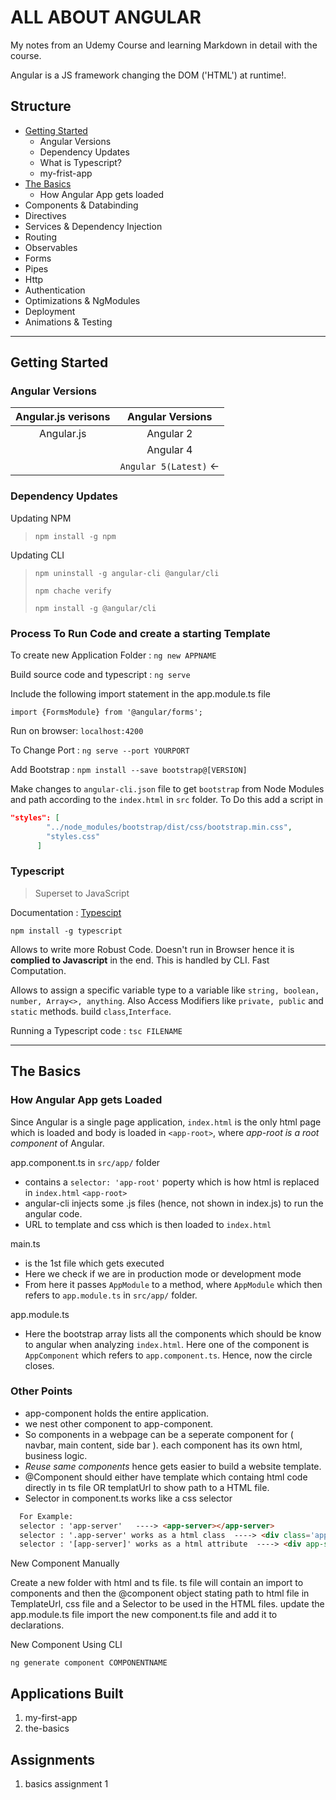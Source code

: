 # ALL ABOUT ANGULAR

My notes from an Udemy Course and learning Markdown in detail with the course.

Angular is a JS framework changing the DOM ('HTML') at runtime!.

## Structure

- [Getting Started](#getting-started)
  - Angular Versions
  - Dependency Updates
  - What is Typescript?
  - my-frist-app
- [The Basics](#the-basics)
  - How Angular App gets loaded
- Components & Databinding
- Directives
- Services & Dependency Injection
- Routing
- Observables
- Forms
- Pipes
- Http
- Authentication
- Optimizations & NgModules
- Deployment
- Animations & Testing

---

## Getting Started

### Angular Versions

|  Angular.js verisons  |      Angular Versions       |
| :-------------------: | :-------------------------: |
|  Angular.js           |  Angular 2                  |
|                       |  Angular 4                  |
|                       |  `Angular 5(Latest)` &larr; |

### Dependency Updates

Updating NPM

> `npm install -g npm`

Updating CLI

> `npm uninstall -g angular-cli @angular/cli`
>
> `npm chache verify`
>
> `npm install -g @angular/cli`

### Process To Run Code and create a starting Template

To create new Application Folder : `ng new APPNAME`

Build source code and typescript : `ng serve`

Include the following import statement in the app.module.ts file

    import {FormsModule} from '@angular/forms';

Run on browser: `localhost:4200`

To Change Port : `ng serve --port YOURPORT`

Add Bootstrap : `npm install --save bootstrap@[VERSION]`

Make changes to `angular-cli.json` file to get `bootstrap` from Node Modules and path according to the `index.html` in `src` folder.
To Do this add a script in

```json
"styles": [
        "../node_modules/bootstrap/dist/css/bootstrap.min.css",
        "styles.css"
      ]
```

### Typescript

> Superset to JavaScript

Documentation : [Typescipt](http://www.typescriptlang.org/Handbook)

`npm install -g typescript`

Allows to write more Robust Code.
Doesn't run in Browser hence it is **complied to Javascript** in the end. This is handled by CLI.
Fast Computation.

Allows to assign a specific variable type to a variable like `string, boolean, number, Array<>, anything`. Also Access Modifiers like `private, public` and `static` methods. build `class`,`Interface`.

Running a Typescript code : `tsc FILENAME`

---

## The Basics

### How Angular App gets Loaded

Since Angular is a single page application, `index.html` is the only html page which is loaded and body is loaded in `<app-root>`, where *app-root is a root component* of Angular.

app.component.ts in `src/app/` folder

- contains a `selector: 'app-root'` poperty which is how html is replaced in `index.html` `<app-root>`
- angular-cli injects some .js files (hence, not shown in index.js) to run the angular code.
- URL to template and css which is then loaded to `index.html`

main.ts

- is the 1st file which gets executed
- Here we check if we are in production mode or development mode
- From here it passes `AppModule` to a method, where `AppModule` which then refers to `app.module.ts` in `src/app/` folder.

app.module.ts

- Here the bootstrap array lists all the components which should be know to angular when analyzing `index.html`. Here one of the component is `AppComponent` which refers to `app.component.ts`. Hence, now the circle closes.

### Other Points

- app-component holds the entire application.
- we nest other component to app-component.
- So components in a webpage can be a seperate component for ( navbar, main content, side bar ). each component has its own html, business logic.
- *Reuse same components* hence gets easier to build a website template.
- @Component should either have template which containg html code directly in ts file OR templatUrl to show path to a HTML file.
- Selector in component.ts works like a css selector

```HTML
  For Example:
  selector : 'app-server'   ----> <app-server></app-server>
  selector : '.app-server' works as a html class  ----> <div class='app-server' ></div>
  selector : '[app-server]' works as a html attribute  ----> <div app-server ></div>
```

New Component Manually

Create a new folder with html and ts file.
ts file will contain an import to components and then the @component object stating path to html file in TemplateUrl, css file and a Selector to be used in the HTML files.
update the app.module.ts file import the new component.ts file and add it to declarations.

New Component Using CLI

  `ng generate component COMPONENTNAME`

## Applications Built

1. my-first-app
2. the-basics

## Assignments

1. basics assignment 1
